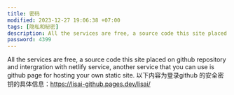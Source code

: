 ```yaml
---
title: 密码
modified: 2023-12-27 19:06:38 +07:00
tags: [隐私和秘密]
description: All the services are free, a source code this site placed on github repository and intergration with netlify service, another service that you can use is github page for hosting your own static site.
password: 4399
---
```


All the services are free, a source code this site placed on github repository and intergration with netlify service, another service that you can use is github page for hosting your own static site.
以下内容为登录github 的安全密钥的具体信息：https://lisai-github.pages.dev/lisai/









